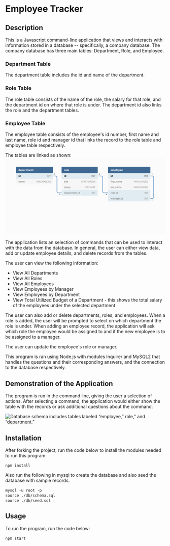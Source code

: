 # Employee Tracker

## Description

This is a Javascript command-line application that views and interacts with information stored in a database -- specifically, a company database. The company database has three main tables: Department, Role, and Employee.

### Department Table

The department table includes the id and name of the department.

### Role Table

The role table consists of the name of the role, the salary for that role, and the department id on where that role is under. The department id also links the role and the department tables.

### Employee Table

The employee table consists of the employee's id number, first name and last name, role id and manager id that links the record to the role table and employee table respectively.

The tables are linked as shown:
![Database schema includes tables labeled “employee,” role,” and “department.”](./assets/schema.png)

The application lists an selection of commands that can be used to interact with the data from the database. In general, the user can either view data, add or update employee details, and delete records from the tables.

The user can view the following information:

- View All Departments
- View All Roles
- View All Employees
- View Employees by Manager
- View Employees by Department
- View Total Utilized Budget of a Department - this shows the total salary of the employees under the selected department

The user can also add or delete departments, roles, and employees.
When a role is added, the user will be prompted to select on which department the role is under. When adding an employee record, the application will ask which role the employee would be assigned to and if the new employee is to be assigned to a manager.

The user can update the employee's role or manager.

This program is ran using Node.js with modules Inquirer and MySQL2 that handles the questions and their corresponding answers, and the connection to the database respectively.

## Demonstration of the Application

The program is run in the command line, giving the user a selection of actions. After selecting a command, the application would either show the table with the records or ask additional questions about the command.

![Database schema includes tables labeled “employee,” role,” and “department.”](./assets/EmployeeTracker.gif)

## Installation

After forking the project, run the code below to install the modules needed to run this program:

```
npm install
```

Also run the following in mysql to create the database and also seed the database with sample records.

```
mysql -u root -p
source ./db/schema.sql
source ./db/seed.sql
```

## Usage

To run the program, run the code below:

```
npm start
```
